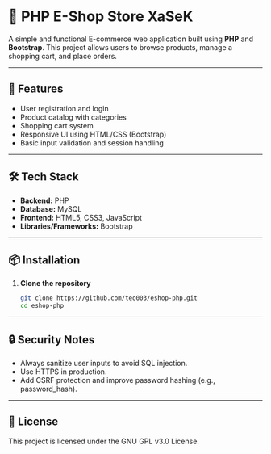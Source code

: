 # 🛒 PHP E-Shop Store XaSeK

A simple and functional E-commerce web application built using **PHP** and **Bootstrap**. This project allows users to browse products, manage a shopping cart, and place orders.

---

## 🚀 Features

- User registration and login
- Product catalog with categories
- Shopping cart system
- Responsive UI using HTML/CSS (Bootstrap)
- Basic input validation and session handling

---

## 🛠️ Tech Stack

- **Backend:** PHP
- **Database:** MySQL
- **Frontend:** HTML5, CSS3, JavaScript
- **Libraries/Frameworks:** Bootstrap

---

## 📦 Installation

1. **Clone the repository**
   ```bash
   git clone https://github.com/teo003/eshop-php.git
   cd eshop-php

---

## 🔒 Security Notes
- Always sanitize user inputs to avoid SQL injection.
- Use HTTPS in production.
- Add CSRF protection and improve password hashing (e.g., password_hash).

---

## 📜 License
This project is licensed under the GNU GPL v3.0 License.
